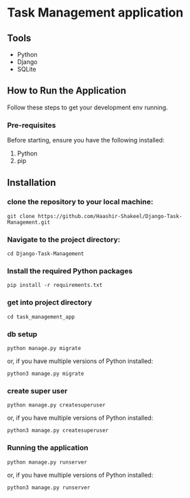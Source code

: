 # Task Management application


## Tools

- Python
- Django
- SQLite

## How to Run the Application

Follow these steps to get your development env running.

### Pre-requisites

Before starting, ensure you have the following installed:
1. Python
2. pip

## Installation

### clone the repository to your local machine:

```
git clone https://github.com/Haashir-Shakeel/Django-Task-Management.git
```

### Navigate to the project directory:
```
cd Django-Task-Management
```
### Install the required Python packages
```
pip install -r requirements.txt
```

### get into project directory
```
cd task_management_app
```

### db setup
```
python manage.py migrate
```
or, if you have multiple versions of Python installed:
```
python3 manage.py migrate
```

### create super user
```
python manage.py createsuperuser
```
or, if you have multiple versions of Python installed:
```
python3 manage.py createsuperuser
```
### Running the application
```
python manage.py runserver
```
or, if you have multiple versions of Python installed:
```
python3 manage.py runserver
```


